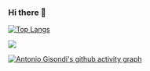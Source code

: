 ### Hi there 👋

[![Top Langs](https://github-readme-stats.vercel.app/api/top-langs/?username=harlem88&layout=compact&show_icons=true&theme=onedark)](https://github.com/anuraghazra/github-readme-stats)

<p align="left">
  <a href="https://github.com/anuraghazra/github-readme-stats">
      <img src="https://github-readme-stats.vercel.app/api?username=harlem88&show_icons=true&theme=onedark">
  </a>
 
[![Antonio Gisondi's github activity graph](https://activity-graph.herokuapp.com/graph?username=harlem88&bg_color=282C34&color=E2BD79&line=CE676E&point=8DB473)](https://github.com/ashutosh00710/github-readme-activity-graph)
